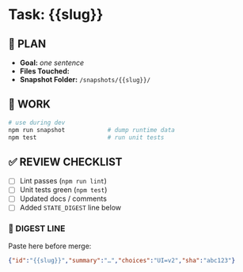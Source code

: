 # Task: {{slug}}

## 🎯 PLAN

* **Goal:** *one sentence*
* **Files Touched:**
* **Snapshot Folder:** `/snapshots/{{slug}}/`

## 🔨 WORK

```bash
# use during dev
npm run snapshot            # dump runtime data
npm test                    # run unit tests
```

## ✅ REVIEW CHECKLIST

* [ ] Lint passes (`npm run lint`)
* [ ] Unit tests green (`npm test`)
* [ ] Updated docs / comments
* [ ] Added `STATE_DIGEST` line below

### 📜 DIGEST LINE

Paste here before merge:

```json
{"id":"{{slug}}","summary":"…","choices":"UI=v2","sha":"abc123"}
```
